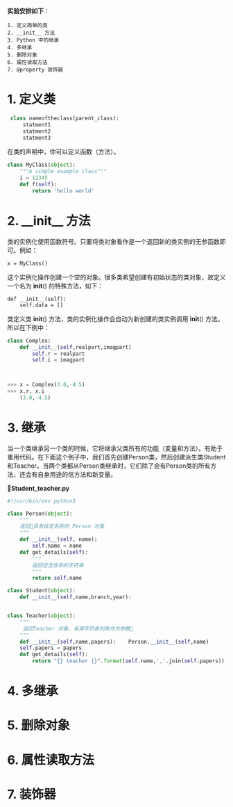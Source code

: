 
 **实验安排如下**：
```
1. 定义简单的类
2. __init__ 方法
3. Python 中的继承
4. 多继承
5. 删除对象
6. 属性读取方法
7. @property 装饰器
```

# 1. 定义类

```python
 class nameoftheclass(parent_class):
     statment1
     statment2
     statment3
```
在类的声明中，你可以定义函数（方法）。

```python
class MyClass(object):
    """A simple example class"""
    i = 12345
    def f(self):
        return 'hello world'

```

# 2. \_\_init\_\_ 方法





类的实例化使用函数符号。只要将类对象看作是一个返回新的类实例的无参函数即可。例如：

    x = MyClass()

这个实例化操作创建一个空的对象。很多类希望创建有初始状态的类对象，故定义一个名为 __init__() 的特殊方法，如下：

    def __init__(self):
        self.data = []

类定义类 __init__() 方法，类的实例化操作会自动为新创建的类实例调用 __init__() 方法。所以在下例中：

```python
class Complex:
    def __init__(self,realpart,imagpart)
        self.r = realpart
        self.i = imagpart



>>> x = Complex(3.0,-4.5)
>>> x.r, x.i
    (3.0,-4.5)

```

# 3. 继承
  当一个类继承另一个类的时候，它将继承父类所有的功能（变量和方法）。有助于重用代码。在下面这个例子中，我们首先创建Person类，然后创建派生类Student和Teacher。当两个类都从Person类继承时，它们除了会有Person类的所有方法，还会有自身用途的信方法和新变量。

  **Student_teacher.py**

```python
#!/usr/bin/env python3

class Person(object):
    """
    返回具有给定名称的 Person 对象
    """
    def __init__(self, name):
        self.name = name
    def get_details(self):
        """
        返回包含任命的字符串
        """
        return self.name

class Student(object):
    def __init__(self,name,branch,year):


class Teacher(object):
    """
     返回Teacher 对象，采用字符串列表作为参数    
    """
    def __init__(self,name,papers):    Person.__init__(self,name)
    self.papers = papers
    def get_details(self):
        return "{} teacher {}".format(self.name,','.join(self.papers))       

```  

























# 4. 多继承
# 5. 删除对象
# 6. 属性读取方法
# 7. 装饰器
